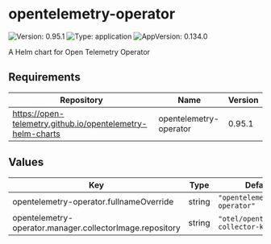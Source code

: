 # opentelemetry-operator

![Version: 0.95.1](https://img.shields.io/badge/Version-0.95.1-informational?style=flat-square) ![Type: application](https://img.shields.io/badge/Type-application-informational?style=flat-square) ![AppVersion: 0.134.0](https://img.shields.io/badge/AppVersion-0.134.0-informational?style=flat-square)

A Helm chart for Open Telemetry Operator

## Requirements

| Repository | Name | Version |
|------------|------|---------|
| https://open-telemetry.github.io/opentelemetry-helm-charts | opentelemetry-operator | 0.95.1 |

## Values

| Key | Type | Default | Description |
|-----|------|---------|-------------|
| opentelemetry-operator.fullnameOverride | string | `"opentelemetry-operator"` |  |
| opentelemetry-operator.manager.collectorImage.repository | string | `"otel/opentelemetry-collector-k8s"` |  |

